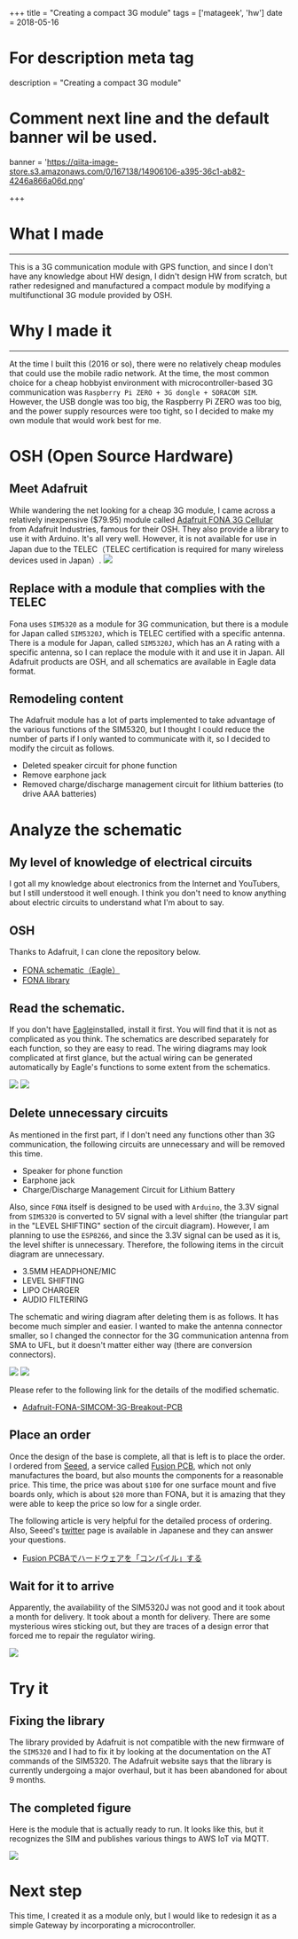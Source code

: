 +++
title = "Creating a compact 3G module"
tags = ['matageek', 'hw']
date = 2018-05-16

# For description meta tag
description = "Creating a compact 3G module"

# Comment next line and the default banner wil be used.
banner = 'https://qiita-image-store.s3.amazonaws.com/0/167138/14906106-a395-36c1-ab82-4246a866a06d.png'

+++

# What I made
---
This is a 3G communication module with GPS function, and since I don't have any knowledge about HW design, I didn't design HW from scratch, but rather redesigned and manufactured a compact module by modifying a multifunctional 3G module provided by OSH.

# Why I made it
---
At the time I built this (2016 or so), there were no relatively cheap modules that could use the mobile radio network. At the time, the most common choice for a cheap hobbyist environment with microcontroller-based 3G communication was `Raspberry Pi ZERO + 3G dongle + SORACOM SIM`. However, the USB dongle was too big, the Raspberry Pi ZERO was too big, and the power supply resources were too tight, so I decided to make my own module that would work best for me.

# OSH (Open Source Hardware)
## Meet Adafruit
While wandering the net looking for a cheap 3G module, I came across a relatively inexpensive ($79.95) module called [Adafruit FONA 3G Cellular](https://learn.adafruit.com/adafruit-fona-3g-cellular-gps-breakout/) from Adafruit Industries, famous for their OSH. They also provide a library to use it with Arduino. It's all very well. However, it is not available for use in Japan due to the TELEC（TELEC certification is required for many wireless devices used in Japan）.
![](https://cdn-shop.adafruit.com/640x480/2687-01.jpg)

## Replace with a module that complies with the TELEC
Fona uses `SIM5320` as a module for 3G communication, but there is a module for Japan called `SIM5320J`, which is TELEC certified with a specific antenna. There is a module for Japan, called `SIM5320J`, which has an A rating with a specific antenna, so I can replace the module with it and use it in Japan. All Adafruit products are OSH, and all schematics are available in Eagle data format.

## Remodeling content
The Adafruit module has a lot of parts implemented to take advantage of the various functions of the SIM5320, but I thought I could reduce the number of parts if I only wanted to communicate with it, so I decided to modify the circuit as follows.

- Deleted speaker circuit for phone function
- Remove earphone jack
- Removed charge/discharge management circuit for lithium batteries (to drive AAA batteries)

# Analyze the schematic

## My level of knowledge of electrical circuits
I got all my knowledge about electronics from the Internet and YouTubers, but I still understood it well enough. I think you don't need to know anything about electric circuits to understand what I'm about to say.

## OSH
Thanks to Adafruit, I can clone the repository below.

- [FONA schematic（Eagle）](https://github.com/adafruit/Adafruit-FONA-SIMCOM-3G-Breakout-PCB)
- [FONA library](https://github.com/adafruit/Adafruit_FONA)

## Read the schematic.
If you don't have [Eagle](https://www.autodesk.co.jp/products/eagle/free-download)installed, install it first. You will find that it is not as complicated as you think. The schematics are described separately for each function, so they are easy to read. The wiring diagrams may look complicated at first glance, but the actual wiring can be generated automatically by Eagle's functions to some extent from the schematics.

![](https://cdn-learn.adafruit.com/assets/assets/000/027/324/original/adafruit_products_schem.png)
![](https://cdn-learn.adafruit.com/assets/assets/000/027/325/medium800/adafruit_products_fabprint.png)

## Delete unnecessary circuits
As mentioned in the first part, if I don't need any functions other than 3G communication, the following circuits are unnecessary and will be removed this time.

- Speaker for phone function
- Earphone jack
- Charge/Discharge Management Circuit for Lithium Battery

Also, since `FONA` itself is designed to be used with `Arduino`, the 3.3V signal from `SIM5320` is converted to 5V signal with a level shifter (the triangular part in the "LEVEL SHIFTING" section of the circuit diagram). However, I am planning to use the `ESP8266`, and since the 3.3V signal can be used as it is, the level shifter is unnecessary. Therefore, the following items in the circuit diagram are unnecessary.

- 3.5MM HEADPHONE/MIC
- LEVEL SHIFTING
- LIPO CHARGER
- AUDIO FILTERING

The schematic and wiring diagram after deleting them is as follows. It has become much simpler and easier. I wanted to make the antenna connector smaller, so I changed the connector for the 3G communication antenna from SMA to UFL, but it doesn't matter either way (there are conversion connectors).

![](https://qiita-image-store.s3.amazonaws.com/0/167138/2665f1e4-c606-0bfc-8fd9-628e0ebe85bf.png)
![](https://qiita-image-store.s3.amazonaws.com/0/167138/14906106-a395-36c1-ab82-4246a866a06d.png)

Please refer to the following link for the details of the modified schematic.

* [Adafruit-FONA-SIMCOM-3G-Breakout-PCB](https://github.com/nishinohi/Adafruit-FONA-SIMCOM-3G-Breakout-PCB)

## Place an order
Once the design of the base is complete, all that is left is to place the order. I ordered from [Seeed](https://www.seeedstudio.com/), a service called [Fusion PCB](https://www.seeedstudio.com/fusion_pcb.html), which not only manufactures the board, but also mounts the components for a reasonable price.
This time, the price was about `$100` for one surface mount and five boards only, which is about `$20` more than FONA, but it is amazing that they were able to keep the price so low for a single order.


The following article is very helpful for the detailed process of ordering. Also, Seeed's [twitter](https://twitter.com/SeeedFusion?lang=ja) page is available in Japanese and they can answer your questions.

* [Fusion PCBAでハードウェアを「コンパイル」する](https://qiita.com/mayfair/items/0206bd437c4302be5500#fnref1)

## Wait for it to arrive
Apparently, the availability of the SIM5320J was not good and it took about a month for delivery. It took about a month for delivery. There are some mysterious wires sticking out, but they are traces of a design error that forced me to repair the regulator wiring.

![](https://qiita-image-store.s3.amazonaws.com/0/167138/8ee1a381-8110-9020-147b-83811be9ffe6.jpeg)

# Try it

## Fixing the library
The library provided by Adafruit is not compatible with the new firmware of the `SIM5320` and I had to fix it by looking at the documentation on the AT commands of the SIM5320. The Adafruit website says that the library is currently undergoing a major overhaul, but it has been abandoned for about 9 months.

## The completed figure
Here is the module that is actually ready to run.
It looks like this, but it recognizes the SIM and publishes various things to AWS IoT via MQTT.

![](https://qiita-image-store.s3.amazonaws.com/0/167138/058dd852-7efb-5e7f-cd9c-ad9973689649.jpeg)

# Next step
This time, I created it as a module only, but I would like to redesign it as a simple Gateway by incorporating a microcontroller.